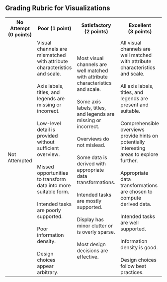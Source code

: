 ## Grading Rubric for Visualizations 

<table>
  <tr>
    <th>No Attempt (0&nbsp;points)</th>
    <th>Poor (1&nbsp;point)</th>
    <th>Satisfactory (2&nbsp;points)</th>
    <th>Excellent (3&nbsp;points)</th>
  </tr>
  <tr>
    <td>Not Attempted</td>
    <td>Visual channels are mismatched with attribute characteristics and scale.<br><br>Axis labels, titles, and
legends are missing or incorrect.<br><br>Low-level detail is provided without
sufficient overview.<br><br>Missed opportunities to transform data into more suitable form.<br><br>Intended tasks are poorly supported.<br><br>Poor information density. <br><br>Design choices appear arbitrary.
</td>
    <td>Most visual channels are well matched with attribute characteristics and scale.<br><br>Some axis labels, titles, and
legends are missing or incorrect.<br><br>Overviews do not mislead.<br><br>Some data is derived with appropriate
data transformations.<br><br>Intended tasks are mostly supported.<br><br>Display has minor clutter or is overly sparse.<br><br>Most design decisions are effective.
</td>
    <td>All visual channels are well matched with attribute characteristics and scale.<br><br>All axis labels, titles, and legends are present and suitable.<br><br>Comprehensible
overviews provide hints on potentially interesting areas to explore
further.<br><br>Appropriate data transformations are chosen to compute derived
data.<br><br>Intended tasks are well supported.<br><br>Information density is good.<br><br>Design choices follow best practices.
</td>
  </tr>
</table>
